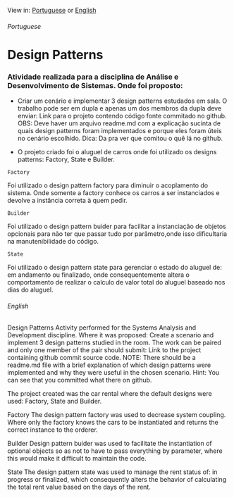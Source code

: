 View in: [Portuguese](https://github.com/victorassisr/design-patterns#Portugues) or [English](https://github.com/victorassisr/design-patterns#English)

###### Portuguese

# Design Patterns

### Atividade realizada para a disciplina de Análise e Desenvolvimento de Sistemas. Onde foi proposto:

* Criar um cenário e implementar 3 design patterns estudados em sala. O trabalho pode ser em dupla e apenas um dos membros da dupla deve enviar: Link para o projeto contendo código fonte commitado no github. OBS: Deve haver um arquivo readme.md com a explicação sucinta de quais design patterns foram implementados e porque eles foram úteis no cenário escolhido. Dica: Da pra ver que comitou o quê lá no github.

* O projeto criado foi o aluguel de carros onde foi utilizado os designs patterns: Factory, State e Builder.

```
Factory
```
Foi utilizado o design pattern factory para diminuir o acoplamento do sistema. Onde somente a factory conhece os carros a ser instanciados e devolve a instância correta à quem pedir.

```
Builder
```
Foi utilizado o design pattern buider para facilitar a instanciação de objetos opcionais para não ter que passar tudo por parâmetro,onde isso dificultaria na manutenibilidade do código.

```
State
```
Foi utilizado o design pattern state para gerenciar o estado do aluguel de: em andamento ou finalizado, onde consequentemente altera o comportamento de realizar o calculo de valor total do aluguel baseado nos dias do aluguel.


###### English

Design Patterns
Activity performed for the Systems Analysis and Development discipline. Where it was proposed:
Create a scenario and implement 3 design patterns studied in the room. The work can be paired and only one member of the pair should submit: Link to the project containing github commit source code. NOTE: There should be a readme.md file with a brief explanation of which design patterns were implemented and why they were useful in the chosen scenario. Hint: You can see that you committed what there on github.

The project created was the car rental where the default designs were used: Factory, State and Builder.

Factory
The design pattern factory was used to decrease system coupling. Where only the factory knows the cars to be instantiated and returns the correct instance to the orderer.

Builder
Design pattern buider was used to facilitate the instantiation of optional objects so as not to have to pass everything by parameter, where this would make it difficult to maintain the code.

State
The design pattern state was used to manage the rent status of: in progress or finalized, which consequently alters the behavior of calculating the total rent value based on the days of the rent.
